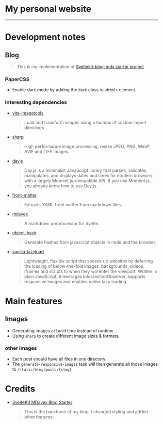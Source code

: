 # My personal website

---

# Development notes

## Blog

> This is my implementation of [Sveltekit-blog-mdx starter project](https://github.com/rodneylab/sveltekit-blog-mdx)

### PaperCSS

- Enable dark mode by adding the `dark` class to `<html>` element.

### Interesting dependencies

- [vite-imagetools](https://github.com/JonasKruckenberg/imagetools)
  > Load and transform images using a toolbox of custom import directives
- [sharp](https://github.com/lovell/sharp)
  > High performance image processing, resize JPEG, PNG, WebP, AVIF and TIFF images.
- [dayjs](https://github.com/iamkun/dayjs)
  > Day.js is a minimalist JavaScript library that parses, validates, manipulates, and displays dates and times for modern browsers with a largely Moment.js-compatible API. If you use Moment.js, you already know how to use Day.js.
- [front-matter](https://github.com/jxson/front-matter)
  > Extracts YAML front matter from markdown files.
- [mdsvex](https://github.com/pngwn/MDsveX)
  > A markdown preprocessor for Svelte.
- [object-hash](https://github.com/puleos/object-hash)
  > Generate hashes from javascript objects in node and the browser.
- [vanilla-lazyload](https://github.com/verlok/vanilla-lazyload)
  > Lightweight, flexible script that speeds up websites by deferring the loading of below-the-fold images, backgrounds, videos, iframes and scripts to when they will enter the viewport.
  > Written in plain JavaScript, it leverages IntersectionObserver, supports responsive images and enables native lazy loading

# Main features

## Images

- Generating images at build time instead of runtime.
- Using `sharp` to create different image sizes & formats.

### other images
- Each post should have all files in one directory
- The `generate-responsive-images` task will then generate all those images to `/static/blog/posts/{slug}`

# Credits

- [SvelteKit MDsvex Blog Starter](https://github.com/rodneylab/sveltekit-blog-mdx)
  > This is the backbone of my blog.
  > I changed styling and added other features.

